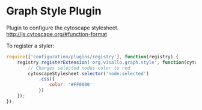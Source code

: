 
Graph Style Plugin
=====================

Plugin to configure the cytoscape stylesheet. http://js.cytoscape.org/#function-format

To register a styler:

```js
require(['configuration/plugins/registry'], function(registry) {
    registry.registerExtension('org.visallo.graph.style', function(cytoscapeStylesheet) {
        // Changes selected nodes color to red
        cytoscapeStylesheet.selector('node:selected')
            .css({
                color: '#FF0000'
            })
    });
});
```

